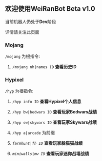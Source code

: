 ## 欢迎使用WeiRanBot Beta v1.0

当前机器人仍处于**Dev**阶段

详情请关注此页面

### Mojang

`/mojang` 为根指令:

1. `/mojang nh|names ID` **查看历史ID**

### Hypixel

`/hyp` 为根指令:

1. `/hyp info ID` **查看Hypixel个人信息**

2. `/hyp bw|bedwars ID` **查看玩家Bedwars战绩**

3. `/hyp sw|skywars ID` **查看玩家Skywars战绩**

4. `/hyp a|arcade` 为前缀

  1. _`farmhunt|fh ID`_ **查看玩家躲猫猫战绩**

  2. _`miniwalls|mw ID`_ **查看玩家迷你战墙战绩**
